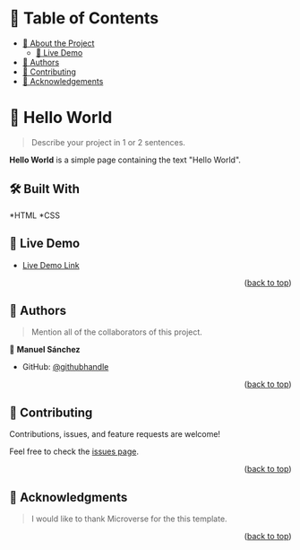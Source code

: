 <a name="readme-top"></a>

<!--
HOW TO USE:
This is an example of how you may give instructions on setting up your project locally.

Modify this file to match your project and remove sections that don't apply.

REQUIRED SECTIONS:
- Table of Contents
- About the Project
  - Built With
  - Live Demo
- Getting Started
- Authors
- Future Features
- Contributing
- Show your support
- Acknowledgements
- License

OPTIONAL SECTIONS:
- FAQ

After you're finished please remove all the comments and instructions!
-->

<!-- TABLE OF CONTENTS -->

# 📗 Table of Contents

- [📖 About the Project](#about-project)
  - [🚀 Live Demo](#live-demo)
- [👥 Authors](#authors)
- [🤝 Contributing](#contributing)
- [🙏 Acknowledgements](#acknowledgements)

<!-- PROJECT DESCRIPTION -->

# 📖 Hello World <a name="about-project"></a>

> Describe your project in 1 or 2 sentences.

**Hello World** is a simple page containing the text "Hello World".

## 🛠 Built With <a name="built-with"></a>

*HTML
*CSS

<!-- LIVE DEMO -->

## 🚀 Live Demo <a name="live-demo"></a>

- [Live Demo Link](https://google.com)

<p align="right">(<a href="#readme-top">back to top</a>)</p>


## 👥 Authors <a name="authors"></a>

> Mention all of the collaborators of this project.

👤 **Manuel Sánchez**

- GitHub: [@githubhandle](https://github.com/Luffytaro22)



<p align="right">(<a href="#readme-top">back to top</a>)</p>


## 🤝 Contributing <a name="contributing"></a>

Contributions, issues, and feature requests are welcome!

Feel free to check the [issues page](../../issues/).

<p align="right">(<a href="#readme-top">back to top</a>)</p>

<!-- SUPPORT -->



## 🙏 Acknowledgments <a name="acknowledgements"></a>

>I would like to thank Microverse for the this template.

<p align="right">(<a href="#readme-top">back to top</a>)</p>

<!-- FAQ (optional) -->

